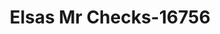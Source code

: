 ---
f_zip-code: 78543
f_state-code: TX
title: Elsas Mr Checks-16756
f_phone: 956-262-7700
f_city-only: Elsa
f_address: 200 W Edinburg Ave Elsa
f_location-unique-id: '16756'
slug: elsas-mr-checks-16756
updated-on: '2024-05-30T13:46:58.046Z'
created-on: '2024-05-30T13:36:59.803Z'
published-on: '2024-05-30T13:54:32.469Z'
f_city-state: cms/city/elsa-tx.md
f_company: cms/company/elsas-mr-checks.md
f_state: cms/state/texas.md
layout: '[payday-loan].html'
tags: payday-loan
---